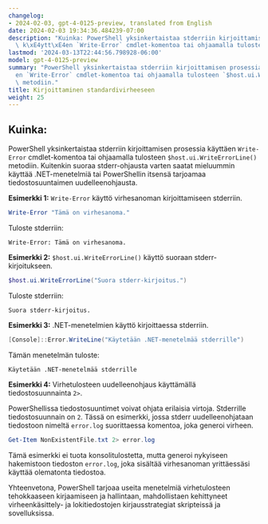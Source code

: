 ```yaml
---
changelog:
- 2024-02-03, gpt-4-0125-preview, translated from English
date: 2024-02-03 19:34:36.484239-07:00
description: "Kuinka: PowerShell yksinkertaistaa stderriin kirjoittamisen prosessia\
  \ k\xE4ytt\xE4en `Write-Error` cmdlet-komentoa tai ohjaamalla tulosteen\u2026"
lastmod: '2024-03-13T22:44:56.798928-06:00'
model: gpt-4-0125-preview
summary: "PowerShell yksinkertaistaa stderriin kirjoittamisen prosessia k\xE4ytt\xE4\
  en `Write-Error` cmdlet-komentoa tai ohjaamalla tulosteen `$host.ui.WriteErrorLine()`\
  \ metodiin."
title: Kirjoittaminen standardivirheeseen
weight: 25
---
```


## Kuinka:
PowerShell yksinkertaistaa stderriin kirjoittamisen prosessia käyttäen `Write-Error` cmdlet-komentoa tai ohjaamalla tulosteen `$host.ui.WriteErrorLine()` metodiin. Kuitenkin suoraa stderr-ohjausta varten saatat mieluummin käyttää .NET-menetelmiä tai PowerShellin itsensä tarjoamaa tiedostosuuntaimen uudelleenohjausta.

**Esimerkki 1:** `Write-Error` käyttö virhesanoman kirjoittamiseen stderriin.

```powershell
Write-Error "Tämä on virhesanoma."
```

Tuloste stderriin:
```
Write-Error: Tämä on virhesanoma.
```

**Esimerkki 2:** `$host.ui.WriteErrorLine()` käyttö suoraan stderr-kirjoitukseen.

```powershell
$host.ui.WriteErrorLine("Suora stderr-kirjoitus.")
```

Tuloste stderriin:
```
Suora stderr-kirjoitus.
```

**Esimerkki 3:** .NET-menetelmien käyttö kirjoittaessa stderriin.

```powershell
[Console]::Error.WriteLine("Käytetään .NET-menetelmää stderrille")
```

Tämän menetelmän tuloste:
```
Käytetään .NET-menetelmää stderrille
```

**Esimerkki 4:** Virhetulosteen uudelleenohjaus käyttämällä tiedostosuunnainta `2>`.

PowerShellissa tiedostosuuntimet voivat ohjata erilaisia virtoja. Stderrille tiedostosuunnain on `2`. Tässä on esimerkki, jossa stderr uudelleenohjataan tiedostoon nimeltä `error.log` suorittaessa komentoa, joka generoi virheen.

```powershell
Get-Item NonExistentFile.txt 2> error.log
```

Tämä esimerkki ei tuota konsolitulostetta, mutta generoi nykyiseen hakemistoon tiedoston `error.log`, joka sisältää virhesanoman yrittäessäsi käyttää olematonta tiedostoa.

Yhteenvetona, PowerShell tarjoaa useita menetelmiä virhetulosteen tehokkaaseen kirjaamiseen ja hallintaan, mahdollistaen kehittyneet virheenkäsittely- ja lokitiedostojen kirjausstrategiat skripteissä ja sovelluksissa.
